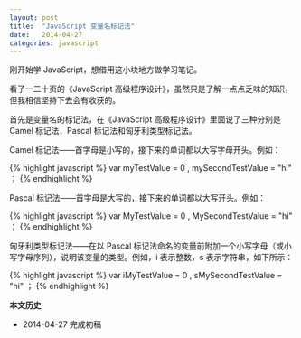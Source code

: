 ```yaml
---
layout: post
title:  "JavaScript 变量名标记法"
date:   2014-04-27
categories: javascript
---
```


刚开始学 JavaScript，想借用这小块地方做学习笔记。

看了一二十页的《JavaScript 高级程序设计》，虽然只是了解一点点乏味的知识，但我相信坚持下去会有收获的。

首先是变量名的标记法，在《JavaScript 高级程序设计》里面说了三种分别是 Camel 标记法，Pascal 标记法和匈牙利类型标记法。

Camel 标记法——首字母是小写的，接下来的单词都以大写字母开头。例如：

{% highlight javascript %}
var myTestValue = 0 , mySecondTestValue = "hi" ；
{% endhighlight %}

Pascal 标记法——首字母是大写的，接下来的单词都以大写开头。例如：

{% highlight javascript %}
var MyTestValue = 0 , MySecondTestValue = "hi" ；
{% endhighlight %}

匈牙利类型标记法——在以 Pascal 标记法命名的变量前附加一个小写字母（或小写字母序列），说明该变量的类型。例如，i 表示整数，s 表示字符串，如下所示：

{% highlight javascript %}
var iMyTestValue = 0 , sMySecondTestValue = "hi" ；
{% endhighlight %}

**本文历史**

* 2014-04-27 完成初稿